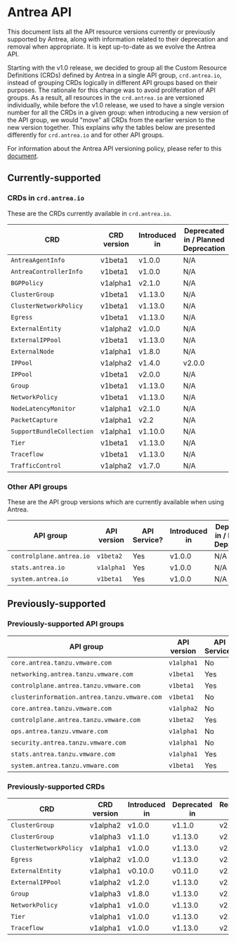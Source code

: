 # Antrea API

This document lists all the API resource versions currently or previously
supported by Antrea, along with information related to their deprecation and
removal when appropriate. It is kept up-to-date as we evolve the Antrea API.

Starting with the v1.0 release, we decided to group all the Custom Resource
Definitions (CRDs) defined by Antrea in a single API group, `crd.antrea.io`,
instead of grouping CRDs logically in different API groups based on their
purposes. The rationale for this change was to avoid proliferation of API
groups. As a result, all resources in the `crd.antrea.io` are versioned
individually, while before the v1.0 release, we used to have a single version
number for all the CRDs in a given group: when introducing a new version of the
API group, we would "move" all CRDs from the earlier version to the new version
together. This explains why the tables below are presented differently for
`crd.antrea.io` and for other API groups.

For information about the Antrea API versioning policy, please refer to this
[document](versioning.md).

## Currently-supported

### CRDs in `crd.antrea.io`

These are the CRDs currently available in `crd.antrea.io`.

| CRD | CRD version | Introduced in | Deprecated in / Planned Deprecation | Planned Removal |
|---|---|---|---|---|
| `AntreaAgentInfo` | v1beta1 | v1.0.0 | N/A | N/A |
| `AntreaControllerInfo` | v1beta1 | v1.0.0 | N/A | N/A |
| `BGPPolicy` | v1alpha1 | v2.1.0 | N/A | N/A |
| `ClusterGroup` | v1beta1 | v1.13.0 | N/A | N/A |
| `ClusterNetworkPolicy` | v1beta1 | v1.13.0 | N/A | N/A |
| `Egress` | v1beta1 | v1.13.0 | N/A | N/A |
| `ExternalEntity` | v1alpha2 | v1.0.0 | N/A | N/A |
| `ExternalIPPool` | v1beta1 | v1.13.0 | N/A | N/A |
| `ExternalNode`   | v1alpha1 | v1.8.0 | N/A | N/A |
| `IPPool`| v1alpha2 | v1.4.0 | v2.0.0 | N/A |
| `IPPool`| v1beta1  | v2.0.0 | N/A | N/A |
| `Group` | v1beta1 | v1.13.0 | N/A | N/A |
| `NetworkPolicy` | v1beta1 | v1.13.0 | N/A | N/A |
| `NodeLatencyMonitor` | v1alpha1 | v2.1.0 | N/A | N/A |
| `PacketCapture` | v1alpha1 | v2.2 | N/A | N/A |
| `SupportBundleCollection` | v1alpha1 | v1.10.0 | N/A | N/A |
| `Tier` | v1beta1 | v1.13.0 | N/A | N/A |
| `Traceflow` | v1beta1 | v1.13.0 | N/A | N/A |
| `TrafficControl` | v1alpha2 | v1.7.0 | N/A | N/A |

### Other API groups

These are the API group versions which are currently available when using Antrea.

| API group | API version | API Service? | Introduced in | Deprecated in / Planned Deprecation | Planned Removal |
|---|---|---|---|---|---|
| `controlplane.antrea.io` | `v1beta2` | Yes | v1.0.0 | N/A | N/A |
| `stats.antrea.io` | `v1alpha1` | Yes | v1.0.0 | N/A | N/A |
| `system.antrea.io` | `v1beta1` | Yes | v1.0.0 | N/A | N/A |

## Previously-supported

### Previously-supported API groups

| API group | API version | API Service? | Introduced in | Deprecated in | Removed in |
|---|---|---|---|---|---|
| `core.antrea.tanzu.vmware.com` | `v1alpha1` | No | v0.8.0 | v0.11.0 | v0.11.0 |
| `networking.antrea.tanzu.vmware.com` | `v1beta1` | Yes | v0.3.0 | v0.10.0 | v1.2.0 |
| `controlplane.antrea.tanzu.vmware.com` | `v1beta1` | Yes | v0.10.0 | v0.11.0 | v1.3.0 |
| `clusterinformation.antrea.tanzu.vmware.com` | `v1beta1` | No | v0.3.0 | v1.0.0 | v1.6.0 |
| `core.antrea.tanzu.vmware.com` | `v1alpha2` | No | v0.11.0 | v1.0.0 | v1.6.0 |
| `controlplane.antrea.tanzu.vmware.com` | `v1beta2` | Yes | v0.11.0 | v1.0.0 | v1.6.0 |
| `ops.antrea.tanzu.vmware.com` | `v1alpha1` | No | v0.8.0 | v1.0.0 | v1.6.0 |
| `security.antrea.tanzu.vmware.com` | `v1alpha1` | No | v0.8.0 | v1.0.0 | v1.6.0 |
| `stats.antrea.tanzu.vmware.com` | `v1alpha1` | Yes | v0.10.0 | v1.0.0 | v1.6.0 |
| `system.antrea.tanzu.vmware.com` | `v1beta1` | Yes | v0.5.0 | v1.0.0 | v1.6.0 |

### Previously-supported CRDs

| CRD | CRD version | Introduced in | Deprecated in | Removed in |
|---|---|---|---|---|
| `ClusterGroup` | v1alpha2 | v1.0.0 | v1.1.0 | v2.0.0 |
| `ClusterGroup` | v1alpha3 | v1.1.0 | v1.13.0 | v2.0.0 |
| `ClusterNetworkPolicy` | v1alpha1 | v1.0.0 | v1.13.0 | v2.0.0 |
| `Egress` | v1alpha2 | v1.0.0 | v1.13.0 | v2.0.0 |
| `ExternalEntity` | v1alpha1 | v0.10.0 | v0.11.0 | v2.0.0 |
| `ExternalIPPool` | v1alpha2 | v1.2.0 | v1.13.0 | v2.0.0 |
| `Group` | v1alpha3 | v1.8.0 | v1.13.0 | v2.0.0 |
| `NetworkPolicy` | v1alpha1 | v1.0.0 | v1.13.0 | v2.0.0 |
| `Tier` | v1alpha1 | v1.0.0 | v1.13.0 | v2.0.0 |
| `Traceflow` | v1alpha1 | v1.0.0 | v1.13.0 | v2.0.0 |
